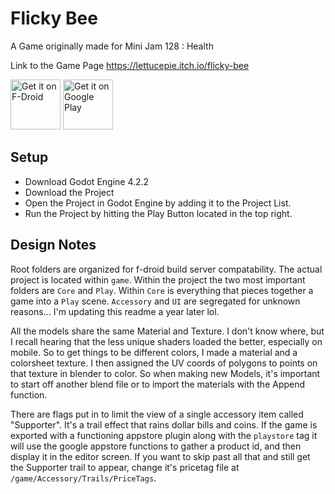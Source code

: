 # Flicky Bee

A Game originally made for Mini Jam 128 : Health

Link to the Game Page
https://lettucepie.itch.io/flicky-bee

[<img src="https://fdroid.gitlab.io/artwork/badge/get-it-on.png"
     alt="Get it on F-Droid"
     height="80">](https://f-droid.org/packages/org.lettucepie.flickybee/)
[<img src="https://play.google.com/intl/en_us/badges/images/generic/en-play-badge.png"
     alt="Get it on Google Play"
     height="80">](https://play.google.com/store/apps/details?id=org.lettucepie.flickybee)

## Setup

- Download Godot Engine 4.2.2
- Download the Project
- Open the Project in Godot Engine by adding it to the Project List.
- Run the Project by hitting the Play Button located in the top right.

## Design Notes

Root folders are organized for f-droid build server compatability. The actual project is located within `game`. Within the project the two most important folders are `Core` and `Play`. Within `Core` is everything that pieces together a game into a `Play` scene. `Accessory` and `UI` are segregated for unknown reasons... I'm updating this readme a year later lol.

All the models share the same Material and Texture. I don't know where, but I recall hearing that the less unique shaders loaded the better, especially on mobile. So to get things to be different colors, I made a material and a colorsheet texture. I then assigned the UV coords of polygons to points on that texture in blender to color. So when making new Models, it's important to start off another blend file or to import the materials with the Append function.

There are flags put in to limit the view of a single accessory item called "Supporter". It's a trail effect that rains dollar bills and coins. If the game is exported with a functioning appstore plugin along with the `playstore` tag it will use the google appstore functions to gather a product id, and then display it in the editor screen. If you want to skip past all that and still get the Supporter trail to appear, change it's pricetag file at `/game/Accessory/Trails/PriceTags`.
